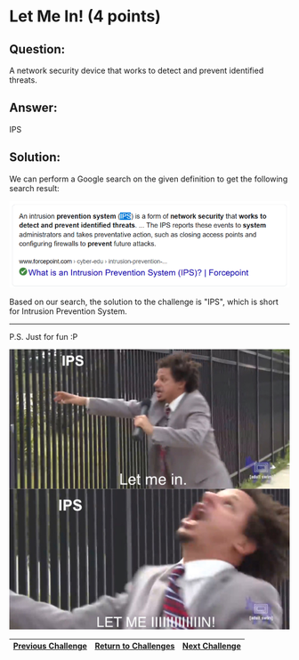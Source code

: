 # Let Me In! (4 points)

## Question:

A network security device that works to detect and prevent identified threats.

## Answer:

IPS

## Solution:

We can perform a Google search on the given definition to get the following search result:

[![search-result.png](search-result.png)](https://www.google.com/search?q=network+security+device+that+works+to+detect+and+prevent+identified+threats&oq=network+security+device+that+works+to+detect+and+prevent+identified+threats)

Based on our search, the solution to the challenge is "IPS", which is short for Intrusion Prevention System.

---

P.S. Just for fun :P

![meme.png](meme.png)

| [Previous Challenge](/Challenges/Protect-And-Defend/1/README.md) | [Return to Challenges](/Challenges/../../../#modules) | [Next Challenge](/Challenges/Protect-And-Defend/3/README.md) |
| :------- | :-----: | ------: |